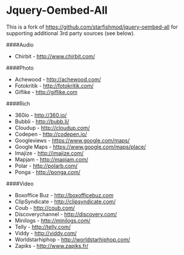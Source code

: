 Jquery-Oembed-All
=================

This is a fork of https://github.com/starfishmod/jquery-oembed-all for supporting additional 3rd party sources (see below).

####Audio

* Chirbit - http://www.chirbit.com/

####Photo

* Achewood - http://achewood.com/
* Fotokritik - http://fotokritik.com/
* Giflike - http://giflike.com

####Rich

* 360io - http://360.io/
* Bubbli - http://bubb.li/
* Cloudup - http://cloudup.com/
* Codepen - http://codepen.io/
* Googleviews - https://www.google.com/maps/
* Google Maps - https://www.google.com/maps/place/
* Imajize - http://imajize.com/
* Mapjam - http://mapjam.com/
* Polar - http://polarb.com/
* Ponga - http://ponga.com/

####Video

* Boxoffice Buz - http://boxofficebuz.com
* ClipSyndicate - http://clipsyndicate.com/
* Coub - http://coub.com/
* Discoverychannel - http://discovery.com/
* Minilogs - http://minilogs.com/
* Telly - http://telly.com/
* Viddy - http://viddy.com/
* Worldstarhiphop - http://worldstarhiphop.com/
* Zapiks - http://www.zapiks.fr/
